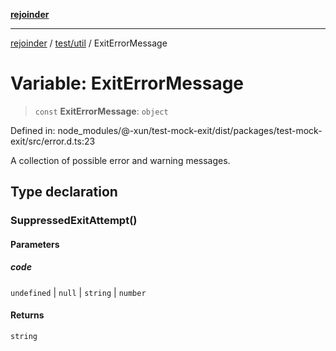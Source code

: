 [**rejoinder**](../../../README.md)

***

[rejoinder](../../../README.md) / [test/util](../README.md) / ExitErrorMessage

# Variable: ExitErrorMessage

> `const` **ExitErrorMessage**: `object`

Defined in: node\_modules/@-xun/test-mock-exit/dist/packages/test-mock-exit/src/error.d.ts:23

A collection of possible error and warning messages.

## Type declaration

### SuppressedExitAttempt()

#### Parameters

##### code

`undefined` | `null` | `string` | `number`

#### Returns

`string`
